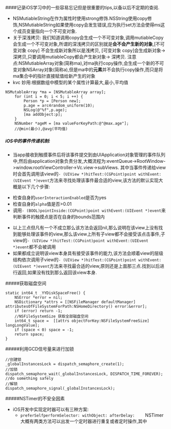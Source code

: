 ####记录iOS学习中的一些容易忘记但是很重要的tips,以备以后不定期的查阅.
* NSMutiableString在作为属性时使用strong修饰.NSString使用copy修饰,NSMutiableString如果使用copy会发生错误,应为执行set方法会使得ms这个成员变量指向一个不可变对象.
* 关于深浅拷贝: 我们知道调用copy会生成一个不可变对象,调用mutiableCopy会生成一个不可变对象,所谓的深浅拷贝的区别就是**会不会产生新的对象**,[不可变对象 copy] 不会生成新对象所以是浅拷贝, [可变对象 copy]会生成新对象->深拷贝,只要调用mutiableCopy都会产生新对象-> 深拷贝.
注意点:NSMutiableArray对象(简称ma),对ma执行copy操作,会生成一个新的不可变对象NSArray对象(简称a),但是ma中的**元素**并不会执行copy操作,而只是将ma集合中的指针直接赋值给新产生的对象
* kvc 妙用:根据数组中模型的某个属性计算最大,最小,平均值

```objc
NSMutableArray *ma = [NSMutableArray array];
    for (int i = 0; i < 5; i ++) {
        Person *p = [Person new];
        p.age = arc4random_uniform(10);
        NSLog(@"%f",p.age);
        [ma addObject:p];
    }
    NSNumber *ageM = [ma valueForKeyPath:@"@max.age"];
    //@min(最小),@avg(平均值)
```
##### iOS中的事件传递机制:
* 当app接收到触摸事件后将该事件提交到由UIApplication对象管理的事件队列中,然后由application对象负责分发,大概流程为:eventQueue->RootWindow->window.rootViewController->Vc.view->subViews.
其中当事件传递给view时会首先调用该view的`- (UIView *)hitTest:(CGPoint)point withEvent:(UIEvent *)event`方法来寻找处理该事件最合适的view,该方法的默认实现大概是以下几个步骤:
> 
 - 检查自身的`userInteractionEnabled`是否为yes
 - 检查自身的`alpha`值是否>0.01
 - 调用`- (BOOL)pointInside:(CGPoint)point withEvent:(UIEvent *)event`来判断事件的触摸点是否在自身的bounds范围内
 
* 以上三点但凡有一个不成立那么该方法会返回nil,那么说明在该view上没有找到能够处理该事件的view,那么该view上所有子view都不会接受该点击事件,子view的`- (UIView *)hitTest:(CGPoint)point withEvent:(UIEvent *)event`都不会被调用
* 如果都成立说明该view本身具有接受该事件的能力,该方法会顺着view的层级结构依次调用子view的`- (UIView *)hitTest:(CGPoint)point withEvent:(UIEvent *)event`方法来寻找最合适的view,原则还是上面那三点.找到以后进行返回,如果没有找到那么返回该view本身.

#####获取磁盘空间
```objc
static int64_t _YYDiskSpaceFree() {
    NSError *error = nil;
    NSDictionary *attrs = [[NSFileManager defaultManager] attributesOfFileSystemForPath:NSHomeDirectory() error:&error];
    if (error) return -1;
    //NSFileSystemSize 获取全部磁盘空间
    int64_t space =  [[attrs objectForKey:NSFileSystemFreeSize] longLongValue];
    if (space < 0) space = -1;
    return space;
}
```

#####利用GCD信号量来进行加锁
```objc
//创建锁
_globalInstancesLock = dispatch_semaphore_create(1);
//加锁
dispatch_semaphore_wait(_globalInstancesLock, DISPATCH_TIME_FOREVER);
//do something safely
//解锁
dispatch_semaphore_signal(_globalInstancesLock);
```

#####NSTimer的不安全因素
* iOS开发中实现定时器可以有三种方案:
    - `preferSelfperformSelector: withObject: afterDelay:    `
NSTimer 大概有两类方法可以出发一个定时器进行重复或者定时操作,其中